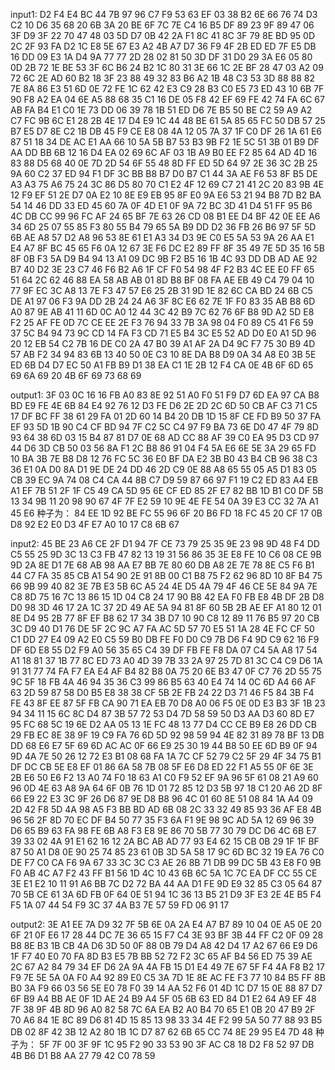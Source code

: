 input1:
D2 F4 E4 BC 44 7B 97 96 C7 F9 53 63 EF 03 38 B2
6E 66 76 74 D3 C2 10 D6 35 68 20 6B 3A 20 BE 6F 7C 7E C4 16 B5 DF 89 23 9F 89 47 06 3F D9 3F 22 70 47 48 03 5D D7 0B 42 2A F1 8C 41 8C 3F 79 8E BD 95 0D 2C 2F 93 FA D2 1C E8 5E 67 E3 A2 4B A7 D7 36 F9 4F 2B ED ED 7F E5 DB 16 DD 09 E3 1A D4 9A 77 77 2D 28 02 81 50 3D DF 31 D0 29 3A E6 05 80 0D 2B 72 1E BE 53 3F 6C B6 24 B2 1C 80 31 3E 66 1C 2E BF 28 47 03 A2 09 72 6C 2E AD 60 B2 18 3F 23 88 49 32 83 B6 A2 1B 48 C3 53 3D 88 88 82 7E 8A 86 E3 51 6D 0E 72 FE 1C 62 42 E3 C9 28 B3 C0 E5 73 ED 43 10 6B 7F 90 F8 A2 EA 04 6E A5 88 68 35 C1 16 DE 05 F8 42 EF 69 FE 42 74 FA 6C 67 AB FA B4 E1 C0 1E 73 DD 06 39 78 1B 51 ED D6 7E B5 50 BE C2 59 A9 A2 C7 FC 9B 6C E1 28 2B 4E 17 D4 E9 1C 44 48 BE 61 5A 85 65 FC 50 DB 57 25 B7 E5 D7 8E C2 1B DB 45 F9 CE E8 08 4A 12 05 7A 37
1F C0 DF 26 1A 61 E6 87 51 18 34 DE AC E1 AA 66 10 5A 5B B7 53 B3 9B F2 1E 5C 51 3B 01 B9 DF AA DD BB 6B 12 16 D4 EA 02 69 6C AF 03 1B A9 B0 EE F2 85 64 AD 4D 16 83 88 D5 68 40 0E 7D 2D 54 6F 55 48 8D FF ED 5D 64 97 2E 36 3C 2B 25 9A 60 C2 37 ED 94 F1 DF 3C BB B8 B7 D0 B7 C1 44 3A AE F6 53 8F B5 DE A3 A3 75 A6 75 24 3C 86 D5 80 70 C1 E2 4F 12 69 C7 21 41 2C 20 83 9B 4E 12 F9 EF 51 2E D7 0A E2 10 8E E9 EB 95 8F E0 9A E6 53 21 94 B8 7D B2 BA 54 14 46 DD 33 ED 45 60 7A 0F 4D E1 0F 9A 72 BC 3D 41 D4 51 FF 95 B6 4C DB CC 99 96 FC AF 24 65 BF 7E 63 26 CD 08 B1 EE D4 BF 42 0E EE A6 34 6D 25 07 55 85 F3 80 55 B4 79 65 5A B9 DD D2 36 FB 26 B6 97 5F 5D 6B AE A8 57 D2 A8 96 53 8E 61 E1 A3 34 D3 9E C0 E5 5A 53 9A 26 AA E1 E4 A7 8F BC 45 65 F6 0A 12 67 3E F6 DC E2 89 FF
8F 35 49 7E 5D 35 16 5B 8F 0B F3 5A D9 B4 94 13 A1 09 DC 9B F2 B5 16 1B 4C 93 DD DB AD AE 92 B7 40 D2 3E 23 C7 46 F6 B2 A6 1F CF F0 54 98 4F F2 B3 4C EE E0 FF 65 51 64 2C 62 46 88 EA 58 AB AB 01 8D B8 BF 08 FA AE EB 49 C4 79 04 10 77 9F EC 3C A8 13 7E F3 47 57 E6 25 2B 31 9D 1E 82 6C CA BD 24 6B C5 DE A1 97 06 F3 9A DD 2B 24 24 A6 3F 8C E6 62 7E 1F F0 83 35 AB B8 6D A0 87 9E AB 41 11 6D 0C A0 12 44 3C 42 B9 7C 62 76 6F B8 9D A2 5D E8 F2 25 AF FE 0D 7C CE EE 2E F3 76 94 33 7B 3A 98 04 F0 89 C5 41 F6 59 37 5C B4 94 73 9C CD 14 FA F3 CD 71 E5 B4 3C E5 52 AD D0 E0 A1 5D 96 20 12 EB 54 C2 7B 16 DE C0 2A 47 B0 39 A1 AF 2A D4 9C F7 75 30 B9 4D 57 AB F2 34 94 83 6B 13 40 50 0E C3 10 8E DA B8 D9 0A 34 A8 E0 3B 5E ED 6B D4 D7 EC 50 A1 FB B9 D1 38 EA C1 1E 2B 12 F4 CA
0E
4B 6F 6D 65 69 6A 69 20 4B 6F 69 73 68 69

output1:
3F 03 0C 16 16 FB A0 83 8E 92 51 A0 F0 51 F9 D7 6D EA 97 CA B8 BD E9 FE 4E 6B 84 E4 92 76 12 D3 FE D6 2E 2D 2C 6D 50 CB AF C3 71 C5 17 DF BC FF 38 61 29 FA 01 2D 60 14 B4 20 DB 1D 15 8F CE FD B9 50 37 FA EF 93 5D 1B 90 C4 CF BD 94 7F C2 5C C4 97 F9 BA 73 6E D0 47 4F 79 8D 93 64 38 6D 03 15 B4 87 81 D7 0E 68 AD CC 88 AF 39 C0 EA 95 D3 CD 97 44 D6 3D CB 50 03 56 8A F1 2C B8 86 91 04 F4 5A E6 6E 5E 3A 29 65 FD 10 BA 3B 7E B8 D8 12 76 FC 5C 36 E0 BF DA E2 3B B0 43 B4 CB 96 38 C3 36 E1 0A D0 8A D1 9E DE 24 DD 46 2D C9 0E 88 A8 65 55 05 A5 D1 83 05 CB 39 EC 9A 74 08 C4 CA 44 8B C7 D9 59 87 66 97 F1 19 C2 ED 83 A4 EB A1 EF 7B 51 2F 1F C5 49 CA 5D 95 6E CF ED 85 2F E7 82 BB 1D B1 C0 DF 5B 13 34 9B 11 20 98 90 67 4F 7F E2 59 10 9E 4E FE 54 0A 39 E3 CC 32 7A A1 45 E6
种子为：
84 EE 1D 92 BE FC 55 96 6F 20 B6 FD 18 FC 45 20 CF 17 0B D8 92 E2 E0 D3 4F E7 A0 10 17 C8 6B 67

input2:
45 BE 23 A6 CE 2F D1 94 7F CE 73 79 25 35 9E 23
98 9D 48 F4 DD C5 55 25 9D 3C 13 C3 FB 47 82 13 19 31 56 86 35 3E E8 FE 10 C6 08 CE 9B 9D 2A 8E D1 7E 68 AB 98 AA E7 BB 7E 80 60 DB A8 2E 7E 78 8E C5 F6 B1 44 C7 FA 35 85 CB A1 54 90 2E 91 8B 00 C1 B8 75 F2 62 96 8D 10 8F B4 75 66 9B 99 40 82 3E 7B E3 5B 6C A5 24 4E D5 4A 79 4F 46 CE 5E 84 9A 7E C8 8D 75 16 7C 13 86 15 1D 04 C8 24 17 90 B8 42 EA F0 FB E8 4B DF 2B D8 D0 98 3D 46 17 2A 1C 37 2D 49 AE 5A 94 81 8F 60 5B 2B AE EF A1 80 12 01 8E D4 95 2B 77 8F EF B8 62 17 34 3B D7 10 90 C8 12 89 11 76 B5 97 20 CB 3C D9 40 D1 76 DE 5F 2C 9C A7 FA AC 5D 57 70 E5 51 1A 28 4E FC CF 50 C1 DD 27 E4 09 A2 E0 C5 59 B0 DB FE F0 D0 C9 7B D6 F4 9D C9 62 16 F9 DF 6D E8 55 D2 F9 A0 56 35 65 C4 39 DF FB FE F8 DA 07 C4 5A A8 17 54 A1 18 81 37 1B 77 8C ED 73 A0 4D 39 7B 33 2A 97
25 7D 81 3C C4 C9 D6 1A 91 31 77 74 FA F7 EA E4 AF B4 82 B8 0A 75 20 6E B3 47 0F C7 76 2D 55 75 9C 5F 18 FB 4A 46 94 35 36 C3 99 86 B5 63 40 E4 74 14 0C 6D A4 66 AF 63 2D 59 87 58 D0 B5 E8 38 38 CF 5B 2E FB 24 22 D3 71 46 F5 84 3B F4 FE 43 8F EE 87 5F FB CA 90 71 EA EB 70 D8 A0 06 F5 0E 0D E3 B3 3F 1B 23 94 34 11 15 6C 8C D4 87 3B 57 72 53 D4 7D 58 59 50 D3 AA D3 60 8D E7 95 FC 68 5C 19 6E D2 AA 05 13 1E FC 48 13 77 D4 CC CE B9 E8 26 DD CB 29 FB EC 8E 38 9F 19 C9 FA 76 6D 5D 92 98 59 94 4E 82 31 89 78 BF 13 DB DD 68 E6 E7 5F 69 6D AC AC 0F 66 E9 25 30 19 44 B8 50 EE 6D B9 0F 94 9D 4A 7E 50 26 12 72 E3 B1 08 68 FA 1A 7C CF 52 79 C2 5F 29 4F 34 75 B1 DF DC CB 5E E8 EF 01 86 6A 58 7B 08 5F E6 D8 ED 22 F1 A5 55 0F 6E 3E 2B E6 50 E6 F2 13 A0 74 F0 18 63 A1 C0 F9
52 EF 9A 96 5F 61 08 21 A9 60 96 0D 4E 63 A8 9A 64 6F 0B 76 1D 01 72 85 12 D3 5B 97 18 C1 20 A6 2D 8F 66 E9 22 E3 3C 9F 26 D6 87 9E D8 B8 96 4C 01 60 8E 51 08 84 1A A4 09 2D 42 F8 5D 4A 98 A5 F3 BB BD AD 6B 08 2C 33 32 49 85 93 36 AF E8 4B 96 56 2F 8D 70 EC DF B4 50 77 35 F3 6A F1 9E 98 9C AD 5A 12 69 96 39 D6 65 B9 63 FA 98 FE 6B A8 F3 E8 9E 86 70 5B 77 30 79 DC D6 4C 6B E7 39 33 02 4A 91 E1 62 16 12 2A BC AB AD 77 93 E4 62 15 CB 0B 29 1F 1F BF 87 50 A1 D8 0E 90 25 74 85 23 61 0B 3D 5A 58 17 9C 6D BC 32 19 EA 76 C0 DE F7 C0 CA F6 9A 67 33 3C 3C C3 AE 26 8B 71 DB 99 DC 5B 43 E8 F0 9B F0 AB 4C A7 F2 43 FF B1 56 1D 4C 10 43 6B 6C 5A 1C 7C EA DF CC 55 CE 3E E1 E2 10 11 91 A6 BB 7C D2 72 BA 44 AA D1 FE 9D E9 32 85 C3 05 64 87 70 5B CE 61 3A 6D FB 0F 64 0E 51 94
1C
36 13 B5 21 D9 3F E3 2E 4E B5 F4 F5 1A 07 44 54 F9 3C 37 4A B3 7E 57 59 FD 06 91 17

output2:
3E A1 EE 7A D9 32 7F 5B 6E 0A 2A E4 A7 B7 89 10 04 0E A5 0E 20 6F 21 0F E6 17 28 44 DC 7E 36 65 15 F7 C4 3E 93 BF 3B 44 FF C2 0F 09 28 B8 8E B3 1B CB 4A D6 3D 50 0F 88 0B 79 D4 A8 42 D4 17 A2 67 66 E9 D6 1F F7 40 E0 70 FA 8D B3 E5 7B BB 52 72 F2 3C 65 AF B4 56 ED 75 39 AE 2C 67 A2 84 79 34 EF D6 2A 9A 4A FB 15 D1 E4 49 7E 67 5F F4 4A F8 B2 17 F9 7E 5E 5A 0A F0 A4 92 89 E0 C5 3A 7D 1E 8E AC FE F3 77 10 84 B5 FF 8B B0 3A F9 66 03 56 5E E0 78 F0 39 14 AA 52 F6 01 4D 1C D7 15 0E 88 87 D7 6F B9 A4 BB AE 0F 1D AE 24 B9 A4 5F 05 6B 63 ED 84 D1 E2 64 A9 EF 48 7F 38 9F 4B 8D 96 A0 82 58 7C 6A EA B2 A0 B4 70 65 E1 0B 20 47 B9 2F 70 A6 84 1E 8C 89 D6 81 4D 15 85 13 98 33 34 4E F2 99 5A 50 77 88 93 B5 DB 02 8F 42 3B 12 A2 80 1B 1C D7 87 62 6B 65 CC 74 8E 29 95 E4 7D 48
种子为：
5F 7F 00 3F 9F 1C 95 F2 90 33 53 90 3F AC C8 18 D2 F8 52 97 DB 4B B6 D1 B8 AA 27 79 42 C0 78 59
